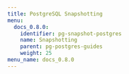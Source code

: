 ```yaml
---
title: PostgreSQL Snapshotting
menu:
  docs_0.8.0:
    identifier: pg-snapshot-postgres
    name: Snapshotting
    parent: pg-postgres-guides
    weight: 25
menu_name: docs_0.8.0
---
```


